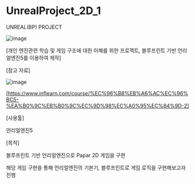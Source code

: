 # UnrealProject_2D_1
UNREAL(BP) PROJECT


![image](https://github.com/user-attachments/assets/78e3725a-420e-4c6c-bb24-27fb0c275c99)



[개인 엔진관련 학습 및 게임 구조에 대한 이해를 위한 프로젝트, 블루프린트 기반 언리얼엔진5를 이용하여 제작]





[참고 자료]

![image](https://github.com/user-attachments/assets/dad50526-b4db-4fd6-8b46-1354fd2efd18)


[https://www.inflearn.com/course/%EC%96%B8%EB%A6%AC%EC%96%BC5-%EA%B0%9C%EB%B0%9C%EC%9D%98%EC%A0%95%EC%84%9D-2]




[사용툴]

언리얼엔진5






[목적]

블루프린트 기반 언리얼엔진으로 Papar 2D 게임을 구현

해당 게임 구현을 통해 언리얼엔진의 기본기, 블루프린트로 게임 로직을 구현해보고자 진행
